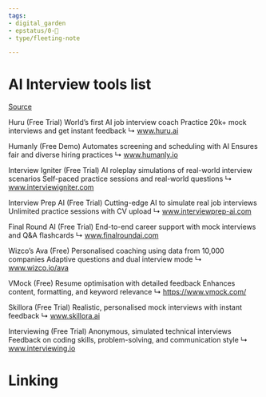 ```yaml
---
tags: 
- digital_garden
- epstatus/0-🌰
- type/fleeting-note

---
```

# AI Interview tools list
[Source](https://www.linkedin.com/posts/leonardrodman_most-people-fail-job-interviews-because-theyre-activity-7217890521036279808--vtC?utm_source=share&utm_medium=member_desktop)

Huru (Free Trial)
World’s first AI job interview coach
Practice 20k+ mock interviews and get instant feedback
↳ www.huru.ai

Humanly (Free Demo)
Automates screening and scheduling with AI
Ensures fair and diverse hiring practices
↳ www.humanly.io

Interview Igniter (Free Trial)
AI roleplay simulations of real-world interview scenarios
Self-paced practice sessions and real-world questions
↳ www.interviewigniter.com

Interview Prep AI (Free Trial)
Cutting-edge AI to simulate real job interviews
Unlimited practice sessions with CV upload
↳ www.interviewprep-ai.com

Final Round AI (Free Trial)
End-to-end career support with mock interviews and Q&A flashcards
↳ www.finalroundai.com

Wizco’s Ava (Free)
Personalised coaching using data from 10,000 companies
Adaptive questions and dual interview mode
↳ www.wizco.io/ava

VMock (Free)
Resume optimisation with detailed feedback
Enhances content, formatting, and keyword relevance
↳ https://www.vmock.com/

Skillora (Free Trial)
Realistic, personalised mock interviews with instant feedback
↳ www.skillora.ai

Interviewing (Free Trial)
Anonymous, simulated technical interviews
Feedback on coding skills, problem-solving, and communication style
↳ www.interviewing.io

# Linking


